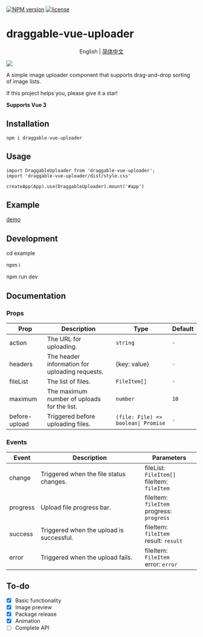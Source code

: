 
[![NPM version][npm-image]][npm-url]
<a href="https://github.com/l1uqi/draggable-vue-uploader/blob/main/LICENSE">
    <img alt="license" src="https://img.shields.io/badge/license-MIT-brightgreen">
</a>

[npm-image]: https://img.shields.io/npm/v/draggable-vue-uploader
[npm-url]: https://www.npmjs.com/package/draggable-vue-uploader
# draggable-vue-uploader

<div align="center">

English | [简体中文](./README.md)

</div>

![](https://github.com/l1uqi/PicGo/blob/main/blog/draggable.gif?raw=true)

A simple image uploader component that supports drag-and-drop sorting of image lists.

If this project helps you, please give it a star!

**Supports Vue 3**

## Installation
```
npm i draggable-vue-uploader
```

## Usage
```
import DraggableUploader from 'draggable-vue-uploader';
import 'draggable-vue-uploader/dist/style.css'

createApp(App).use(DraggableUploader).mount('#app')

```

## Example
[demo](https://hello7cat.com/draggable-vue-uploader/)

## Development

cd example

npm i

npm run dev

## Documentation

### Props
|Prop|Description|Type|Default|
|---|---|---|---|
|action|The URL for uploading.|`string`|`-`|
|headers|The header information for uploading requests.|{key: value}|`-`|
|fileList|The list of files.|`FileItem[]`|`-`|
|maximum|The maximum number of uploads for the list.|`number`|`10`|
|before-upload|Triggered before uploading files.|`(file: File) => boolean\| Promise`|`-`|

### Events
|Event|Description|Parameters|
|---|---|---|
|change|Triggered when the file status changes.|fileList: `FileItem[]`<br>fileItem: `fileItem`|
|progress|Upload file progress bar.|fileItem: `fileItem`<br>progress: `progress`|
|success|Triggered when the upload is successful.|fileItem: `fileItem`<br>result: `result`|
|error|Triggered when the upload fails.|fileItem: `FileItem`<br>error: `error`|

## To-do

- [x] Basic functionality
- [x] Image preview
- [x] Package release
- [x] Animation
- [ ] Complete API